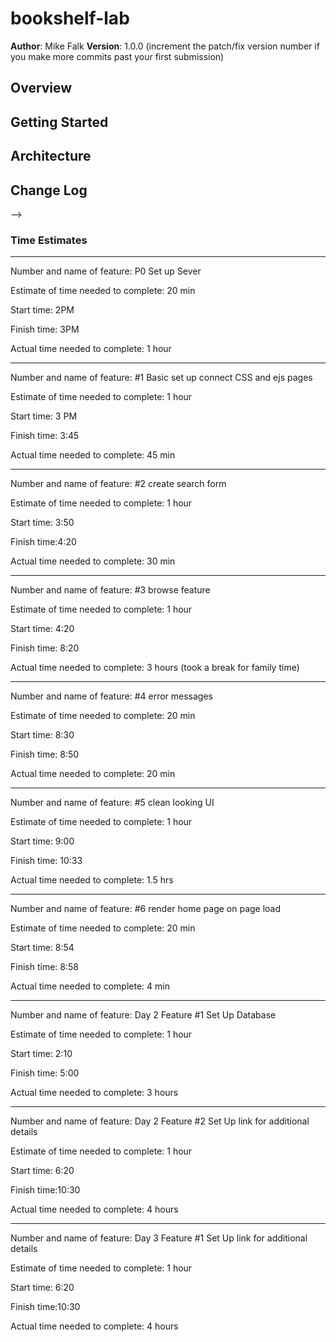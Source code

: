 # bookshelf-lab

**Author**: Mike Falk
**Version**: 1.0.0 (increment the patch/fix version number if you make more commits past your first submission)

## Overview
<!-- Provide a high level overview of what this application is and why you are building it, beyond the fact that it's an assignment for a Code 301 class. (i.e. What's your problem domain?) -->

## Getting Started
<!-- What are the steps that a user must take in order to build this app on their own machine and get it running? -->

## Architecture
<!-- Provide a detailed description of the application design. What technologies (languages, libraries, etc) you're using, and any other relevant design information. -->

## Change Log
<!-- Use this area to document the iterative changes made to your application as each feature is successfully implemented. Use time stamps. Here's an examples:

01-01-2001 4:59pm - Application now has a fully-functional express server, with GET and POST routes for the book resource.

## Credits and Collaborations
<!-- Give credit (and a link) to other people or resources that helped you build this application. -->
-->


### Time Estimates

**********************************************

Number and name of feature: P0 Set up Sever

Estimate of time needed to complete: 20 min

Start time: 2PM

Finish time: 3PM

Actual time needed to complete: 1 hour

**********************************************

Number and name of feature: #1 Basic set up connect CSS and ejs pages

Estimate of time needed to complete: 1 hour

Start time: 3 PM

Finish time: 3:45

Actual time needed to complete: 45 min

*************************************************

Number and name of feature: #2 create search form

Estimate of time needed to complete: 1 hour

Start time: 3:50

Finish time:4:20

Actual time needed to complete: 30 min
****************************************************

Number and name of feature: #3 browse feature 

Estimate of time needed to complete: 1 hour

Start time: 4:20

Finish time: 8:20

Actual time needed to complete: 3 hours (took a break for family time)

****************************************************

Number and name of feature: #4 error messages 

Estimate of time needed to complete: 20 min

Start time: 8:30

Finish time: 8:50 

Actual time needed to complete: 20 min

****************************************************

Number and name of feature: #5 clean looking UI

Estimate of time needed to complete: 1 hour

Start time: 9:00

Finish time: 10:33

Actual time needed to complete: 1.5 hrs



****************************************************

Number and name of feature: #6 render home page on page load 

Estimate of time needed to complete: 20 min

Start time: 8:54

Finish time: 8:58

Actual time needed to complete: 4 min

****************************************************

Number and name of feature: Day 2 Feature #1 Set Up Database 

Estimate of time needed to complete: 1 hour

Start time: 2:10

Finish time: 5:00

Actual time needed to complete: 3 hours

******************************************************

Number and name of feature: Day 2 Feature #2 Set Up link for additional details

Estimate of time needed to complete: 1 hour

Start time: 6:20

Finish time:10:30 

Actual time needed to complete: 4 hours

******************************************************

Number and name of feature: Day 3 Feature #1 Set Up link for additional details

Estimate of time needed to complete: 1 hour

Start time: 6:20

Finish time:10:30 

Actual time needed to complete: 4 hours